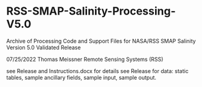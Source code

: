 # RSS-SMAP-Salinity-Processing-V5.0
Archive of Processing Code and Support Files for NASA/RSS SMAP Salinity Version 5.0 Validated Release

07/25/2022
Thomas Meissner 
Remote Sensing Systems (RSS) 


see Release and Instructions.docx for details
see Release for data: static tables, sample ancillary fields, sample input, sample output.
